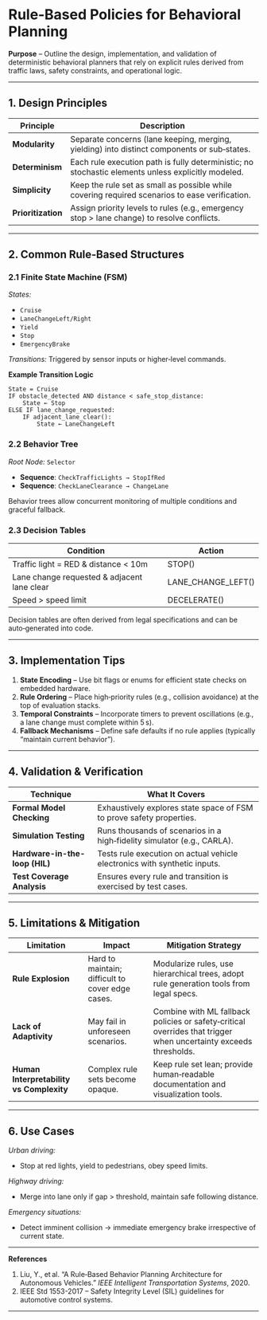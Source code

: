 # Rule‑Based Policies for Behavioral Planning  

**Purpose** – Outline the design, implementation, and validation of deterministic behavioral planners that rely on explicit rules derived from traffic laws, safety constraints, and operational logic.

---

## 1. Design Principles  

| Principle | Description |
|-----------|-------------|
| **Modularity** | Separate concerns (lane keeping, merging, yielding) into distinct components or sub‑states. |
| **Determinism** | Each rule execution path is fully deterministic; no stochastic elements unless explicitly modeled. |
| **Simplicity** | Keep the rule set as small as possible while covering required scenarios to ease verification. |
| **Prioritization** | Assign priority levels to rules (e.g., emergency stop > lane change) to resolve conflicts. |

---

## 2. Common Rule‑Based Structures  

### 2.1 Finite State Machine (FSM)

*States:*  
- `Cruise`  
- `LaneChangeLeft/Right`  
- `Yield`  
- `Stop`  
- `EmergencyBrake`

*Transitions:* Triggered by sensor inputs or higher‑level commands.

**Example Transition Logic**

```
State = Cruise
IF obstacle_detected AND distance < safe_stop_distance:
    State ← Stop
ELSE IF lane_change_requested:
    IF adjacent_lane_clear():
        State ← LaneChangeLeft
```

### 2.2 Behavior Tree

*Root Node:* `Selector`  
- **Sequence**: `CheckTrafficLights → StopIfRed`  
- **Sequence**: `CheckLaneClearance → ChangeLane`  

Behavior trees allow concurrent monitoring of multiple conditions and graceful fallback.

### 2.3 Decision Tables

| Condition | Action |
|-----------|--------|
| Traffic light = RED & distance < 10m | STOP() |
| Lane change requested & adjacent lane clear | LANE_CHANGE_LEFT() |
| Speed > speed limit | DECELERATE() |

Decision tables are often derived from legal specifications and can be auto‑generated into code.

---

## 3. Implementation Tips  

1. **State Encoding** – Use bit flags or enums for efficient state checks on embedded hardware.  
2. **Rule Ordering** – Place high‑priority rules (e.g., collision avoidance) at the top of evaluation stacks.  
3. **Temporal Constraints** – Incorporate timers to prevent oscillations (e.g., a lane change must complete within 5 s).  
4. **Fallback Mechanisms** – Define safe defaults if no rule applies (typically “maintain current behavior”).  

---

## 4. Validation & Verification  

| Technique | What It Covers |
|-----------|----------------|
| **Formal Model Checking** | Exhaustively explores state space of FSM to prove safety properties. |
| **Simulation Testing** | Runs thousands of scenarios in a high‑fidelity simulator (e.g., CARLA). |
| **Hardware-in-the-loop (HIL)** | Tests rule execution on actual vehicle electronics with synthetic inputs. |
| **Test Coverage Analysis** | Ensures every rule and transition is exercised by test cases. |

---

## 5. Limitations & Mitigation  

| Limitation | Impact | Mitigation Strategy |
|------------|--------|---------------------|
| **Rule Explosion** | Hard to maintain; difficult to cover edge cases. | Modularize rules, use hierarchical trees, adopt rule generation tools from legal specs. |
| **Lack of Adaptivity** | May fail in unforeseen scenarios. | Combine with ML fallback policies or safety‑critical overrides that trigger when uncertainty exceeds thresholds. |
| **Human Interpretability vs Complexity** | Complex rule sets become opaque. | Keep rule set lean; provide human‑readable documentation and visualization tools. |

---

## 6. Use Cases  

*Urban driving:*  
- Stop at red lights, yield to pedestrians, obey speed limits.  

*Highway driving:*  
- Merge into lane only if gap > threshold, maintain safe following distance.

*Emergency situations:*  
- Detect imminent collision → immediate emergency brake irrespective of current state.

---

**References**  

1. Liu, Y., et al. “A Rule‑Based Behavior Planning Architecture for Autonomous Vehicles.” *IEEE Intelligent Transportation Systems*, 2020.  
2. IEEE Std 1553-2017 – Safety Integrity Level (SIL) guidelines for automotive control systems.  

---  